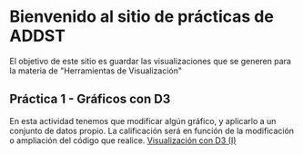 # Bienvenido al sitio de prácticas de ADDST 

El objetivo de este sitio es guardar las visualizaciones que se generen para la materia de "Herramientas de Visualización"

## Práctica 1 - Gráficos con D3

En esta actividad tenemos que modificar algún gráfico, y aplicarlo a un conjunto de datos propio. La calificación será en función de la modificación o ampliación del código que realice. [Visualización con D3 (I)](https://dtagle.github.io/docs/)
